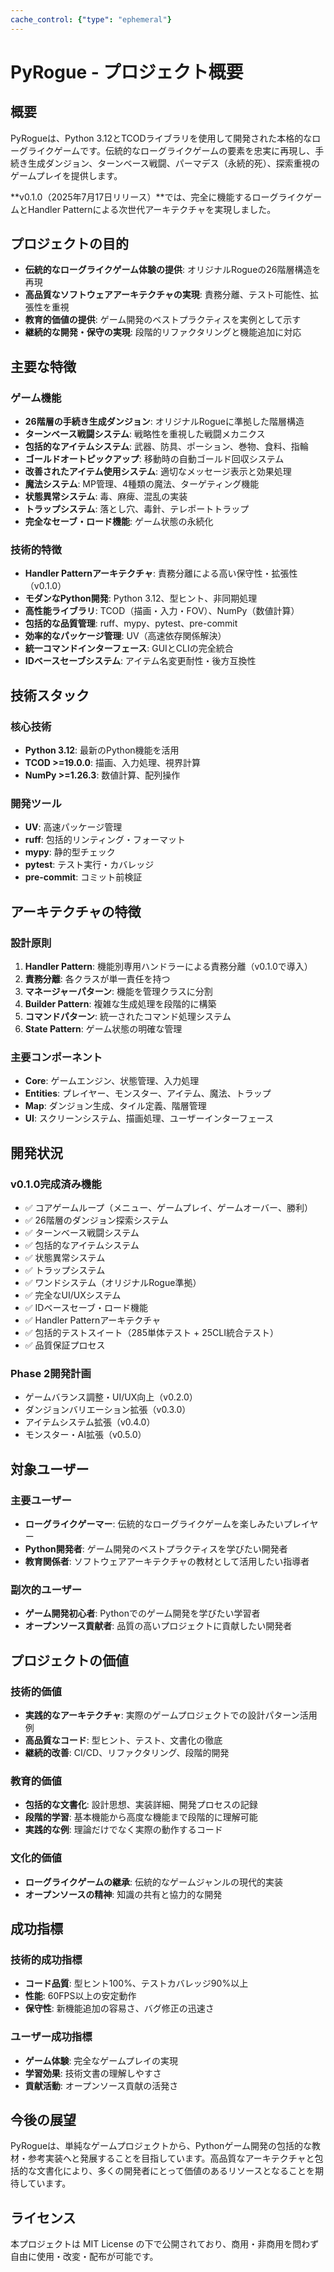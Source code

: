 ```yaml
---
cache_control: {"type": "ephemeral"}
---
```

# PyRogue - プロジェクト概要

## 概要

PyRogueは、Python 3.12とTCODライブラリを使用して開発された本格的なローグライクゲームです。伝統的なローグライクゲームの要素を忠実に再現し、手続き生成ダンジョン、ターンベース戦闘、パーマデス（永続的死）、探索重視のゲームプレイを提供します。

**v0.1.0（2025年7月17日リリース）**では、完全に機能するローグライクゲームとHandler Patternによる次世代アーキテクチャを実現しました。

## プロジェクトの目的

- **伝統的なローグライクゲーム体験の提供**: オリジナルRogueの26階層構造を再現
- **高品質なソフトウェアアーキテクチャの実現**: 責務分離、テスト可能性、拡張性を重視
- **教育的価値の提供**: ゲーム開発のベストプラクティスを実例として示す
- **継続的な開発・保守の実現**: 段階的リファクタリングと機能追加に対応

## 主要な特徴

### ゲーム機能
- **26階層の手続き生成ダンジョン**: オリジナルRogueに準拠した階層構造
- **ターンベース戦闘システム**: 戦略性を重視した戦闘メカニクス
- **包括的なアイテムシステム**: 武器、防具、ポーション、巻物、食料、指輪
- **ゴールドオートピックアップ**: 移動時の自動ゴールド回収システム
- **改善されたアイテム使用システム**: 適切なメッセージ表示と効果処理
- **魔法システム**: MP管理、4種類の魔法、ターゲティング機能
- **状態異常システム**: 毒、麻痺、混乱の実装
- **トラップシステム**: 落とし穴、毒針、テレポートトラップ
- **完全なセーブ・ロード機能**: ゲーム状態の永続化

### 技術的特徴
- **Handler Patternアーキテクチャ**: 責務分離による高い保守性・拡張性（v0.1.0）
- **モダンなPython開発**: Python 3.12、型ヒント、非同期処理
- **高性能ライブラリ**: TCOD（描画・入力・FOV）、NumPy（数値計算）
- **包括的な品質管理**: ruff、mypy、pytest、pre-commit
- **効率的なパッケージ管理**: UV（高速依存関係解決）
- **統一コマンドインターフェース**: GUIとCLIの完全統合
- **IDベースセーブシステム**: アイテム名変更耐性・後方互換性

## 技術スタック

### 核心技術
- **Python 3.12**: 最新のPython機能を活用
- **TCOD >=19.0.0**: 描画、入力処理、視界計算
- **NumPy >=1.26.3**: 数値計算、配列操作

### 開発ツール
- **UV**: 高速パッケージ管理
- **ruff**: 包括的リンティング・フォーマット
- **mypy**: 静的型チェック
- **pytest**: テスト実行・カバレッジ
- **pre-commit**: コミット前検証

## アーキテクチャの特徴

### 設計原則
1. **Handler Pattern**: 機能別専用ハンドラーによる責務分離（v0.1.0で導入）
2. **責務分離**: 各クラスが単一責任を持つ
3. **マネージャーパターン**: 機能を管理クラスに分割
4. **Builder Pattern**: 複雑な生成処理を段階的に構築
5. **コマンドパターン**: 統一されたコマンド処理システム
6. **State Pattern**: ゲーム状態の明確な管理

### 主要コンポーネント
- **Core**: ゲームエンジン、状態管理、入力処理
- **Entities**: プレイヤー、モンスター、アイテム、魔法、トラップ
- **Map**: ダンジョン生成、タイル定義、階層管理
- **UI**: スクリーンシステム、描画処理、ユーザーインターフェース

## 開発状況

### v0.1.0完成済み機能
- ✅ コアゲームループ（メニュー、ゲームプレイ、ゲームオーバー、勝利）
- ✅ 26階層のダンジョン探索システム
- ✅ ターンベース戦闘システム
- ✅ 包括的なアイテムシステム
- ✅ 状態異常システム
- ✅ トラップシステム
- ✅ ワンドシステム（オリジナルRogue準拠）
- ✅ 完全なUI/UXシステム
- ✅ IDベースセーブ・ロード機能
- ✅ Handler Patternアーキテクチャ
- ✅ 包括的テストスイート（285単体テスト + 25CLI統合テスト）
- ✅ 品質保証プロセス

### Phase 2開発計画
- ゲームバランス調整・UI/UX向上（v0.2.0）
- ダンジョンバリエーション拡張（v0.3.0）
- アイテムシステム拡張（v0.4.0）
- モンスター・AI拡張（v0.5.0）

## 対象ユーザー

### 主要ユーザー
- **ローグライクゲーマー**: 伝統的なローグライクゲームを楽しみたいプレイヤー
- **Python開発者**: ゲーム開発のベストプラクティスを学びたい開発者
- **教育関係者**: ソフトウェアアーキテクチャの教材として活用したい指導者

### 副次的ユーザー
- **ゲーム開発初心者**: Pythonでのゲーム開発を学びたい学習者
- **オープンソース貢献者**: 品質の高いプロジェクトに貢献したい開発者

## プロジェクトの価値

### 技術的価値
- **実践的なアーキテクチャ**: 実際のゲームプロジェクトでの設計パターン活用例
- **高品質なコード**: 型ヒント、テスト、文書化の徹底
- **継続的改善**: CI/CD、リファクタリング、段階的開発

### 教育的価値
- **包括的な文書化**: 設計思想、実装詳細、開発プロセスの記録
- **段階的学習**: 基本機能から高度な機能まで段階的に理解可能
- **実践的な例**: 理論だけでなく実際の動作するコード

### 文化的価値
- **ローグライクゲームの継承**: 伝統的なゲームジャンルの現代的実装
- **オープンソースの精神**: 知識の共有と協力的な開発

## 成功指標

### 技術的成功指標
- **コード品質**: 型ヒント100%、テストカバレッジ90%以上
- **性能**: 60FPS以上の安定動作
- **保守性**: 新機能追加の容易さ、バグ修正の迅速さ

### ユーザー成功指標
- **ゲーム体験**: 完全なゲームプレイの実現
- **学習効果**: 技術文書の理解しやすさ
- **貢献活動**: オープンソース貢献の活発さ

## 今後の展望

PyRogueは、単純なゲームプロジェクトから、Pythonゲーム開発の包括的な教材・参考実装へと発展することを目指しています。高品質なアーキテクチャと包括的な文書化により、多くの開発者にとって価値のあるリソースとなることを期待しています。

## ライセンス

本プロジェクトは MIT License の下で公開されており、商用・非商用を問わず自由に使用・改変・配布が可能です。
